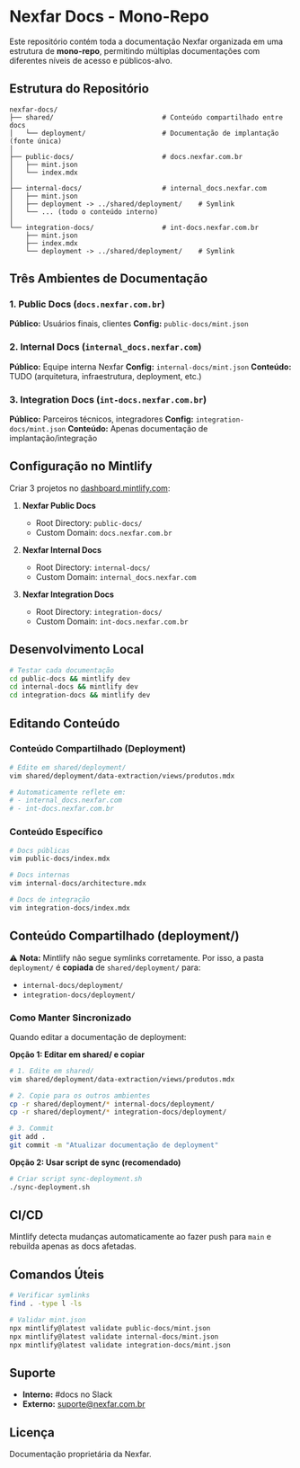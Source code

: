 # Nexfar Docs - Mono-Repo

Este repositório contém toda a documentação Nexfar organizada em uma estrutura de **mono-repo**, permitindo múltiplas documentações com diferentes níveis de acesso e públicos-alvo.

## Estrutura do Repositório

```
nexfar-docs/
├── shared/                           # Conteúdo compartilhado entre docs
│   └── deployment/                   # Documentação de implantação (fonte única)
│
├── public-docs/                      # docs.nexfar.com.br
│   ├── mint.json
│   └── index.mdx
│
├── internal-docs/                    # internal_docs.nexfar.com
│   ├── mint.json
│   ├── deployment -> ../shared/deployment/    # Symlink
│   └── ... (todo o conteúdo interno)
│
└── integration-docs/                 # int-docs.nexfar.com.br
    ├── mint.json
    ├── index.mdx
    └── deployment -> ../shared/deployment/    # Symlink
```

## Três Ambientes de Documentação

### 1. Public Docs (`docs.nexfar.com.br`)
**Público:** Usuários finais, clientes
**Config:** `public-docs/mint.json`

### 2. Internal Docs (`internal_docs.nexfar.com`)
**Público:** Equipe interna Nexfar
**Config:** `internal-docs/mint.json`
**Conteúdo:** TUDO (arquitetura, infraestrutura, deployment, etc.)

### 3. Integration Docs (`int-docs.nexfar.com.br`)
**Público:** Parceiros técnicos, integradores
**Config:** `integration-docs/mint.json`
**Conteúdo:** Apenas documentação de implantação/integração

## Configuração no Mintlify

Criar 3 projetos no [dashboard.mintlify.com](https://dashboard.mintlify.com):

1. **Nexfar Public Docs**
   - Root Directory: `public-docs/`
   - Custom Domain: `docs.nexfar.com.br`

2. **Nexfar Internal Docs**
   - Root Directory: `internal-docs/`
   - Custom Domain: `internal_docs.nexfar.com`

3. **Nexfar Integration Docs**
   - Root Directory: `integration-docs/`
   - Custom Domain: `int-docs.nexfar.com.br`

## Desenvolvimento Local

```bash
# Testar cada documentação
cd public-docs && mintlify dev
cd internal-docs && mintlify dev
cd integration-docs && mintlify dev
```

## Editando Conteúdo

### Conteúdo Compartilhado (Deployment)
```bash
# Edite em shared/deployment/
vim shared/deployment/data-extraction/views/produtos.mdx

# Automaticamente reflete em:
# - internal_docs.nexfar.com
# - int-docs.nexfar.com.br
```

### Conteúdo Específico
```bash
# Docs públicas
vim public-docs/index.mdx

# Docs internas
vim internal-docs/architecture.mdx

# Docs de integração
vim integration-docs/index.mdx
```

## Conteúdo Compartilhado (deployment/)

⚠️ **Nota:** Mintlify não segue symlinks corretamente. Por isso, a pasta `deployment/` é **copiada** de `shared/deployment/` para:
- `internal-docs/deployment/`
- `integration-docs/deployment/`

### Como Manter Sincronizado

Quando editar a documentação de deployment:

**Opção 1: Editar em shared/ e copiar**
```bash
# 1. Edite em shared/
vim shared/deployment/data-extraction/views/produtos.mdx

# 2. Copie para os outros ambientes
cp -r shared/deployment/* internal-docs/deployment/
cp -r shared/deployment/* integration-docs/deployment/

# 3. Commit
git add .
git commit -m "Atualizar documentação de deployment"
```

**Opção 2: Usar script de sync (recomendado)**
```bash
# Criar script sync-deployment.sh
./sync-deployment.sh
```

## CI/CD

Mintlify detecta mudanças automaticamente ao fazer push para `main` e rebuilda apenas as docs afetadas.

## Comandos Úteis

```bash
# Verificar symlinks
find . -type l -ls

# Validar mint.json
npx mintlify@latest validate public-docs/mint.json
npx mintlify@latest validate internal-docs/mint.json
npx mintlify@latest validate integration-docs/mint.json
```

## Suporte

- **Interno:** #docs no Slack
- **Externo:** suporte@nexfar.com.br

## Licença

Documentação proprietária da Nexfar.
